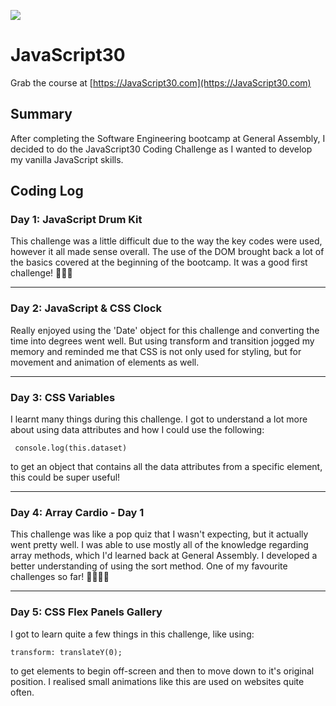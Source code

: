 ﻿![](https://javascript30.com/images/JS3-social-share.png)

# JavaScript30
Grab the course at [https://JavaScript30.com](https://JavaScript30.com)

## Summary
After completing the Software Engineering bootcamp at General Assembly, I decided to do the JavaScript30 Coding Challenge as I wanted to develop my vanilla JavaScript skills.

## Coding Log
### Day 1: JavaScript Drum Kit
This challenge was a little difficult due to the way the key codes were used, however it all made sense overall. The use of the DOM brought back a lot of the basics covered at the beginning of the bootcamp. It was a good first challenge! 👩🏽‍💻

---
### Day 2: JavaScript & CSS Clock
Really enjoyed using the 'Date' object for this challenge and converting the time into degrees went well. But using transform and transition jogged my memory and reminded me that CSS is not only used for styling, but for movement and animation of elements as well.

---
### Day 3: CSS Variables
I learnt many things during this challenge. I got to understand a lot more about using data attributes and how I could use the following:

``` console.log(this.dataset)```

to get an object that contains all the data attributes from a specific element, this could be super useful!

---
### Day 4: Array Cardio - Day 1
This challenge was like a pop quiz that I wasn't expecting, but it actually went pretty well. I was able to use mostly all of the knowledge regarding array methods, which I'd learned back at General Assembly. I developed a better understanding of using the sort method. One of my favourite challenges so far! 💪🏽👍🏽

---
### Day 5: CSS Flex Panels Gallery
I got to learn quite a few things in this challenge, like using:

```transform: translateY(0);```

to get elements to begin off-screen and then to move down to it's original position. I realised small animations like this are used on websites quite often.
